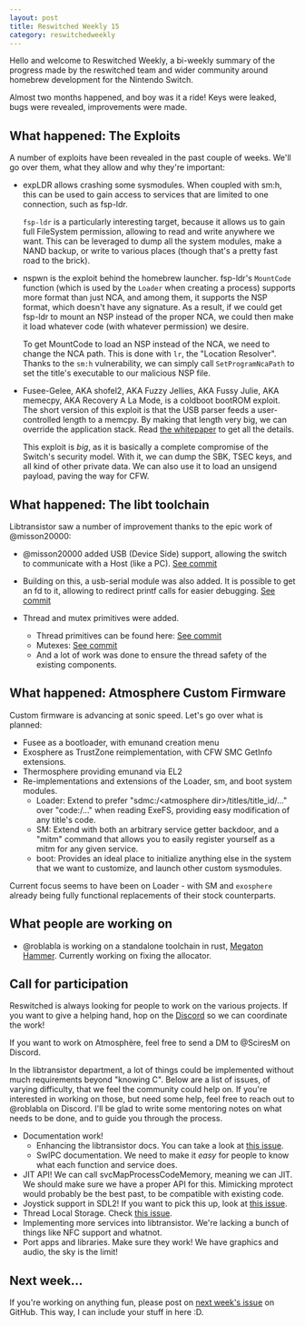 ```yaml
---
layout: post
title: Reswitched Weekly 15
category: reswitchedweekly
---
```


Hello and welcome to Reswitched Weekly, a bi-weekly summary of the progress
made by the reswitched team and wider community around homebrew development for
the Nintendo Switch.

Almost two months happened, and boy was it a ride! Keys were leaked, bugs were
revealed, improvements were made.

## What happened: The Exploits

A number of exploits have been revealed in the past couple of weeks. We'll go
over them, what they allow and why they're important:

- expLDR allows crashing some sysmodules. When coupled with sm:h, this can be
  used to gain access to services that are limited to one connection, such as
  fsp-ldr.

  `fsp-ldr` is a particularly interesting target, because it allows us to gain
  full FileSystem permission, allowing to read and write anywhere we want. This
  can be leveraged to dump all the system modules, make a NAND backup, or write
  to various places (though that's a pretty fast road to the brick).

- nspwn is the exploit behind the homebrew launcher. fsp-ldr's `MountCode`
  function (which is used by the `Loader` when creating a process)
  supports more format than just NCA, and among them, it supports the NSP
  format, which doesn't have any signature. As a result, if we could get fsp-ldr
  to mount an NSP instead of the proper NCA, we could then make it load whatever
  code (with whatever permission) we desire.

  To get MountCode to load an NSP instead of the NCA, we need to change the NCA
  path. This is done with `lr`, the "Location Resolver". Thanks to the `sm:h`
  vulnerability, we can simply call `SetProgramNcaPath` to set the title's
  executable to our malicious NSP file.

- Fusee-Gelee, AKA shofel2, AKA Fuzzy Jellies, AKA Fussy Julie, AKA memecpy,
  AKA Recovery A La Mode, is a coldboot bootROM exploit. The short version of
  this exploit is that the USB parser feeds a user-controlled length to a
  memcpy. By making that length very big, we can override the application stack.
  Read [the whitepaper](https://github.com/reswitched/fusee-launcher/blob/master/report/fusee_gelee.md)
  to get all the details.

  This exploit is *big*, as it is basically a complete compromise of the Switch's
  security model. With it, we can dump the SBK, TSEC keys, and all kind of other
  private data. We can also use it to load an unsigend payload, paving the way
  for CFW.

## What happened: The libt toolchain

Libtransistor saw a number of improvement thanks to the epic work of @misson20000:

- @misson20000 added USB (Device Side) support, allowing the switch to
  communicate with a Host (like a PC). [See commit](https://github.com/reswitched/libtransistor/commit/1da51fe55c5c5f65d3435b35cb4be5c19490008b)

- Building on this, a usb-serial module was also added. It is possible to get an
  fd to it, allowing to redirect printf calls for easier debugging. [See commit](https://github.com/reswitched/libtransistor/commit/5402efbfac3299b52e3e84ae72d5fa6c9ba00ffb)

- Thread and mutex primitives were added.
  - Thread primitives can be found here: [See commit](https://github.com/reswitched/libtransistor/commit/7f7ac8586b30d77c3f6ec62318614427e2ba3bc2)
  - Mutexes: [See commit](https://github.com/reswitched/libtransistor/commit/5ee8dcc540beb87dd887eaf5af188202c99b509a)
  - And a lot of work was done to ensure the thread safety of the existing components.

## What happened: Atmosphere Custom Firmware

Custom firmware is advancing at sonic speed. Let's go over what is planned:

- Fusee as a bootloader, with emunand creation menu
- Exosphere as TrustZone reimplementation, with CFW SMC GetInfo extensions.
- Thermosphere providing emunand via EL2
- Re-implementations and extensions of the Loader, sm, and boot system modules.
  - Loader: Extend to prefer "sdmc:/\<atmosphere dir\>/titles/title\_id/..."
    over "code:/..." when reading ExeFS, providing easy modification of any
    title's code.
  - SM: Extend with both an arbitrary service getter backdoor, and a "mitm"
    command that allows you to easily register yourself as a mitm for any given
    service.
  - boot: Provides an ideal place to initialize anything else in the system that
    we want to customize, and launch other custom sysmodules.

Current focus seems to have been on Loader - with SM and `exosphere` already
being fully functional replacements of their stock counterparts.

## What people are working on

- @roblabla is working on a standalone toolchain in rust, [Megaton Hammer](https://github.com/roblabla/megaton-hammer). Currently working on fixing the allocator.

## Call for participation

Reswitched is always looking for people to work on the various projects. If you
want to give a helping hand, hop on the [Discord] so we can coordinate the work!

If you want to work on Atmosphère, feel free to send a DM to @SciresM on
Discord.

In the libtransistor department, a lot of things could be implemented without
much requirements beyond "knowing C". Below are a list of issues, of varying
difficulty, that we feel the community could help on. If you're interested in
working on those, but need some help, feel free to reach out to @roblabla on
Discord. I'll be glad to write some mentoring notes on what needs to be done,
and to guide you through the process.

- Documentation work!
  - Enhancing the libtransistor docs. You can take a look at
    [this issue](https://github.com/reswitched/libtransistor/issues/89).
  - SwIPC documentation. We need to make it *easy* for people to know what each
    function and service does.
- JIT API! We can call svcMapProcessCodeMemory, meaning we can
  JIT. We should make sure we have a proper API for this. Mimicking mprotect
  would probably be the best past, to be compatible with existing code.
- Joystick support in SDL2! If you want to pick this up, look at [this issue](https://github.com/reswitched/sdl-libtransistor/issues/1).
- Thread Local Storage. Check [this issue](https://github.com/reswitched/libtransistor/issues/91).
- Implementing more services into libtransistor. We're lacking a bunch of things
  like NFC support and whatnot.
- Port apps and libraries. Make sure they work! We have graphics and audio, the
  sky is the limit!

## Next week...

If you're working on anything fun, please post on [next week's issue] on GitHub.
This way, I can include your stuff in here :D.

[next week's issue]: https://github.com/ReswitchedWeekly/ReswitchedWeekly.github.io/issues/35
[Discord]: https://discordapp.com/invite/DThbZ7z
